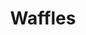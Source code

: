 ---
title: Waffles
order: 12
header_image: /images/waffles.jpg
description: Golden crispy waffles
category_filter: waffles
---